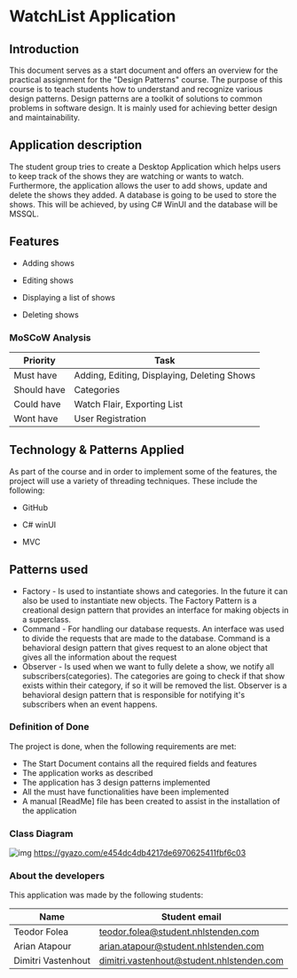 # WatchList Application

## Introduction

This document serves as a start document and offers an overview for the practical assignment for the "Design Patterns" course. The purpose of this course is to teach students how to understand and recognize various design patterns. Design patterns are a toolkit of solutions to common problems in software design. It is mainly used for achieving better design and maintainability.



## Application description

The student group tries to create a Desktop Application which helps users to keep track of the shows they are watching or wants to watch. Furthermore, the application allows the user to add shows, update and delete the shows they added. A database is going to be used to store the shows. This will be achieved, by using C# WinUI and the database will be MSSQL.



## Features

- Adding shows

- Editing shows

- Displaying a list of shows

- Deleting shows

  

### MoSCoW Analysis

| Priority    | Task                                        |
| ----------- | ------------------------------------------- |
| Must have   | Adding, Editing, Displaying, Deleting Shows |
| Should have | Categories                                  |
| Could have  | Watch Flair, Exporting List                 |
| Wont have   | User Registration                           |

## Technology & Patterns Applied

As part of the course and in order to implement some of the features, the project will use a variety of threading techniques. These include the following:

- GitHub

- C# winUI

- MVC

## Patterns used

- Factory  - Is used to instantiate shows and categories. In the future it can also be used to instantiate new objects. The Factory Pattern is a creational design pattern that provides an interface for making objects in a superclass.
- Command - For handling our database requests. An interface was used to divide the requests that are made to the database. Command is a behavioral design pattern that gives request to an alone object that gives all the information about the request
- Observer - Is used when we want to fully delete a show, we notify all subscribers(categories). The categories are going to check if that show exists within their category, if so it will be removed the list. Observer is a behavioral design pattern that is responsible for notifying it's subscribers when an event happens.



<h3>Definition of Done </h3>

The project is done, when the following requirements are met:

- The Start Document contains all the required fields and features
- The application works as described
- The application has 3 design patterns implemented
- All the must have functionalities have been implemented
- A manual [ReadMe] file has been created to assist in the installation of the application



### Class Diagram

![img](https://gyazo.com/e454dc4db4217de6970625411fbf6c03.png)
https://gyazo.com/e454dc4db4217de6970625411fbf6c03





### 



### About the developers

This application was made by the following students:

| Name               | Student email                                                |
| ------------------ | ------------------------------------------------------------ |
| Teodor Folea       | [teodor.folea@student.nhlstenden.com](mailto:teodor.folea@student.nhlstenden.com) |
| Arian Atapour      | [arian.atapour@student.nhlstenden.com](mailto:arian.atapour@student.nhlstenden.com) |
| Dimitri Vastenhout | [dimitri.vastenhout@student.nhlstenden.com](mailto:dimitri.vastenhout@student.nhlstenden.com) |
